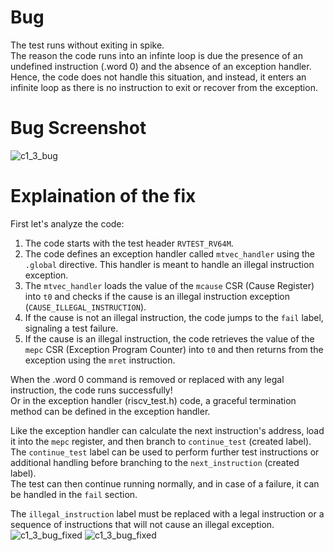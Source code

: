 # Bug
The test runs without exiting in spike.  
The reason the code runs into an infinte loop is due the presence of an undefined instruction (.word 0) and the absence of an exception handler.  
Hence, the code does not handle this situation, and instead, it enters an infinite loop as there is no instruction to exit or recover from the exception.  

# Bug Screenshot
![c1_3_bug](https://github.com/vyomasystems-lab/riscv-ctb-challenge-ShwetaKiranTotla/assets/109335487/dd3ea166-1fe5-4018-a5a8-3192610039e9)

# Explaination of the fix
First let's analyze the code:

1. The code starts with the test header `RVTEST_RV64M`.
2. The code defines an exception handler called `mtvec_handler` using the `.global` directive. This handler is meant to handle an illegal instruction exception.
3. The `mtvec_handler` loads the value of the `mcause` CSR (Cause Register) into `t0` and checks if the cause is an illegal instruction exception (`CAUSE_ILLEGAL_INSTRUCTION`).
4. If the cause is not an illegal instruction, the code jumps to the `fail` label, signaling a test failure.
5. If the cause is an illegal instruction, the code retrieves the value of the `mepc` CSR (Exception Program Counter) into `t0` and then returns from the exception using the `mret` instruction.

When the .word 0 command is removed or replaced with any legal instruction, the code runs successfully!  
Or in the exception handler (riscv_test.h) code, a graceful termination method can be defined in the exception handler.  

Like the exception handler can calculate the next instruction's address, load it into the `mepc` register, and then branch to `continue_test` (created label).  
The `continue_test` label can be used to perform further test instructions or additional handling before branching to the `next_instruction` (created label).  
The test can then continue running normally, and in case of a failure, it can be handled in the `fail` section.

The `illegal_instruction` label must be replaced with a legal instruction or a sequence of instructions that will not cause an illegal exception.
![c1_3_bug_fixed](https://github.com/vyomasystems-lab/riscv-ctb-challenge-ShwetaKiranTotla/assets/109335487/2675b564-a394-4d7c-a3d2-a2bd6525ef03)
![c1_3_bug_fixed](https://github.com/vyomasystems-lab/riscv-ctb-challenge-ShwetaKiranTotla/assets/109335487/c1b62ee3-24f1-4936-9d00-de8817e613c4)
